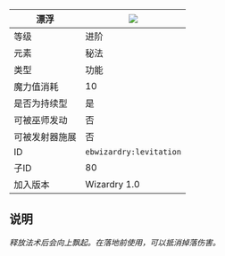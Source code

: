| 漂浮 |![](https://github.com/Electroblob77/Wizardry/blob/1.12.2/src/main/resources/assets/ebwizardry/textures/spells/levitation.png)|
|---|---|
| 等级 | 进阶 |
| 元素 | 秘法 |
| 类型 | 功能 |
| 魔力值消耗 | 10 |
| 是否为持续型 | 是 |
| 可被巫师发动 | 否 |
| 可被发射器施展 | 否 |
| ID | `ebwizardry:levitation` |
| 子ID | 80 |
| 加入版本 | Wizardry 1.0 |
## 说明
_释放法术后会向上飘起。在落地前使用，可以抵消掉落伤害。_
